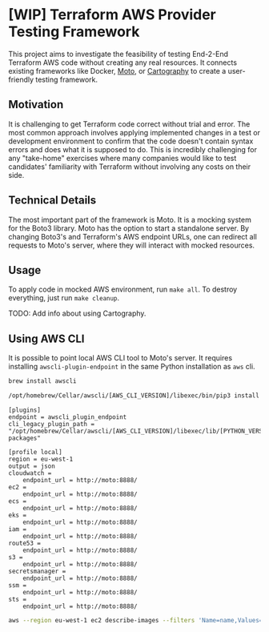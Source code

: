 # [WIP] Terraform AWS Provider Testing Framework

This project aims to investigate the feasibility of testing End-2-End Terraform AWS code without creating any real resources.
It connects existing frameworks like Docker, [Moto](https://github.com/getmoto/moto), or [Cartography](https://github.com/lyft/cartography) to create a user-friendly testing framework.

## Motivation

It is challenging to get Terraform code correct without trial and error. The most common approach involves applying implemented changes in a test or development environment to confirm that the code doesn't contain syntax errors and does what it is supposed to do. This is incredibly challenging for any "take-home" exercises where many companies would like to test candidates' familiarity with Terraform without involving any costs on their side.

## Technical Details

The most important part of the framework is Moto. It is a mocking system for the Boto3 library. Moto has the option to start a standalone server. By changing Boto3's and Terraform's AWS endpoint URLs, one can redirect all requests to Moto's server, where they will interact with mocked resources.

## Usage

To apply code in mocked AWS environment, run `make all`. To destroy everything, just run `make cleanup`.

TODO: Add info about using Cartography.

## Using AWS CLI

It is possible to point local AWS CLI tool to Moto's server. It requires installing `awscli-plugin-endpoint` in the same Python
installation as `aws` cli.

```sh
brew install awscli
```

```sh
/opt/homebrew/Cellar/awscli/[AWS_CLI_VERSION]/libexec/bin/pip3 install --no-deps awscli-plugin-endpoint
```

```
[plugins]
endpoint = awscli_plugin_endpoint
cli_legacy_plugin_path = "/opt/homebrew/Cellar/awscli/[AWS_CLI_VERSION]/libexec/lib/[PYTHON_VERSION]/site-packages"

[profile local]
region = eu-west-1
output = json
cloudwatch =
    endpoint_url = http://moto:8888/
ec2 =
    endpoint_url = http://moto:8888/
ecs =
    endpoint_url = http://moto:8888/
eks =
    endpoint_url = http://moto:8888/
iam =
    endpoint_url = http://moto:8888/
route53 =
    endpoint_url = http://moto:8888/
s3 =
    endpoint_url = http://moto:8888/
secretsmanager =
    endpoint_url = http://moto:8888/
ssm =
    endpoint_url = http://moto:8888/
sts =
    endpoint_url = http://moto:8888/
```

```sh
aws --region eu-west-1 ec2 describe-images --filters 'Name=name,Values=amazon-*'
```
